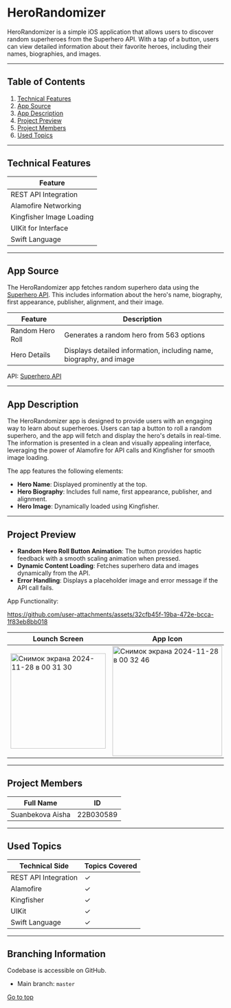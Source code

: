# HeroRandomizer

HeroRandomizer is a simple iOS application that allows users to discover random superheroes from the Superhero API. With a tap of a button, users can view detailed information about their favorite heroes, including their names, biographies, and images.

---

## Table of Contents
1. [Technical Features](#technical-features)
2. [App Source](#app-source)
3. [App Description](#app-description)
4. [Project Preview](#project-preview)
5. [Project Members](#project-members)
6. [Used Topics](#used-topics)

---

## Technical Features
| Feature                  |
|--------------------------|
| REST API Integration     |
| Alamofire Networking     |
| Kingfisher Image Loading |
| UIKit for Interface      |
| Swift Language           |

---

## App Source
The HeroRandomizer app fetches random superhero data using the [Superhero API](https://akabab.github.io/superhero-api/). This includes information about the hero's name, biography, first appearance, publisher, alignment, and their image.

| Feature          | Description |
|------------------|-------------|
| Random Hero Roll | Generates a random hero from 563 options |
| Hero Details     | Displays detailed information, including name, biography, and image |

API: [Superhero API](https://akabab.github.io/superhero-api/)

---

## App Description
The HeroRandomizer app is designed to provide users with an engaging way to learn about superheroes. Users can tap a button to roll a random superhero, and the app will fetch and display the hero's details in real-time. The information is presented in a clean and visually appealing interface, leveraging the power of Alamofire for API calls and Kingfisher for smooth image loading.

The app features the following elements:
- **Hero Name**: Displayed prominently at the top.
- **Hero Biography**: Includes full name, first appearance, publisher, and alignment.
- **Hero Image**: Dynamically loaded using Kingfisher.

---

## Project Preview
- **Random Hero Roll Button Animation**: The button provides haptic feedback with a smooth scaling animation when pressed.
- **Dynamic Content Loading**: Fetches superhero data and images dynamically from the API.
- **Error Handling**: Displays a placeholder image and error message if the API call fails.

App Functionality:

https://github.com/user-attachments/assets/32cfb45f-19ba-472e-bcca-1f83eb8bb018


| Lounch Screen    | App Icon |
|------------------|-------------|
| <img width="221" alt="Снимок экрана 2024-11-28 в 00 31 30" src="https://github.com/user-attachments/assets/4d237634-1f19-4fc6-9b30-2e24a2afb537"> | <img width="255" alt="Снимок экрана 2024-11-28 в 00 32 46" src="https://github.com/user-attachments/assets/b7ae77ad-738e-4ca7-bd94-b7066c04995c"> |
---

## Project Members
| Full Name                 | ID          |
|---------------------------|-------------|
| Suanbekova Aisha          | 22B030589   |

---

## Used Topics
| Technical Side      | Topics Covered  |
|---------------------|-----------------|
| REST API Integration | ✓           |
| Alamofire            | ✓           |
| Kingfisher           | ✓           |
| UIKit                | ✓           |
| Swift Language       | ✓           |

---

## Branching Information
Codebase is accessible on GitHub.
- Main branch: `master`

[Go to top](#herorandomizer)

